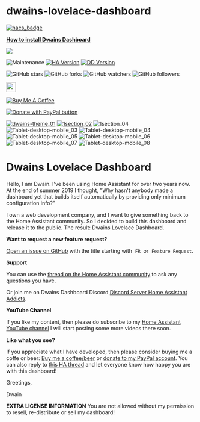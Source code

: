 # dwains-lovelace-dashboard

[![hacs_badge](https://img.shields.io/badge/HACS-Default-orange.svg)](https://github.com/custom-components/hacs)

[**How to install Dwains Dashboard**](https://dwainscheeren.github.io/dwains-lovelace-dashboard/getting-started/installation.html)

<a href="https://discord.gg/7yt64uX">
    <img src="https://img.shields.io/discord/688401603811999885" />
</a>

![Maintenance](https://img.shields.io/maintenance/yes/2021.svg?style=plasticr)
[![HA Version](https://img.shields.io/badge/Latest%20Compatible%20Home%20Assistant-2021.12%20-darkblue)](https://github.com/home-assistant/home-assistant/releases/latest)
[![DD Version](https://img.shields.io/badge/Current%20Dwains%20Dashboard-3.0.1%20-blue)](https://github.com/dwainscheeren/dwains-lovelace-dashboard/releases)


![GitHub stars](https://img.shields.io/github/stars/dwainscheeren/dwains-lovelace-dashboard?style=social)
![GitHub forks](https://img.shields.io/github/forks/dwainscheeren/dwains-lovelace-dashboard?style=social)
![GitHub watchers](https://img.shields.io/github/watchers/dwainscheeren/dwains-lovelace-dashboard?style=social)
![GitHub followers](https://img.shields.io/github/followers/dwainscheeren?style=social)

<a href="https://www.youtube.com/channel/UCb2GBaLC4d0rVn9pZbYbQ9A"><img src="https://img.shields.io/badge/-YouTube-red?&style=for-the-badge&logo=youtube&logoColor=white" height=25></a>

<a href="https://www.buymeacoffee.com/FAkYvrx" target="_blank"><img src="https://www.buymeacoffee.com/assets/img/custom_images/white_img.png" alt="Buy Me A Coffee" style="height: auto !important;width: auto !important;" ></a>

<a href="https://www.paypal.me/dwainscheeren"><img src="https://www.paypalobjects.com/en_US/NL/i/btn/btn_donateCC_LG.gif" title="PayPal - The safer, easier way to pay online!" alt="Donate with PayPal button"></a>

[![dwains-theme_01](https://user-images.githubusercontent.com/3868853/73613069-43326600-45f2-11ea-99a5-8f058530d72e.jpg)](https://dwainscheeren.github.io/dwains-lovelace-dashboard/)
[![1section_02](https://user-images.githubusercontent.com/3868853/99157600-95003480-26ca-11eb-81fb-192652f51fe8.jpg)](https://youtu.be/Wdh0q8K3JSk)
![1section_04](https://user-images.githubusercontent.com/3868853/99157586-7d28b080-26ca-11eb-8a0d-6d05d44727b1.jpg)
![Tablet-desktop-mobile_03](https://user-images.githubusercontent.com/3868853/78458831-ac972980-76b4-11ea-8c07-9e6457011c48.jpg)
![Tablet-desktop-mobile_04](https://user-images.githubusercontent.com/3868853/78458832-ac972980-76b4-11ea-8f46-cf57f7272dd6.jpg)
![Tablet-desktop-mobile_05](https://user-images.githubusercontent.com/3868853/78458833-ad2fc000-76b4-11ea-8ebb-4f44b2bf43ba.jpg)
![Tablet-desktop-mobile_06](https://user-images.githubusercontent.com/3868853/78458834-ad2fc000-76b4-11ea-8cd1-424e9901f34e.jpg)
![Tablet-desktop-mobile_07](https://user-images.githubusercontent.com/3868853/78458836-ad2fc000-76b4-11ea-91e9-30e7d1c236bb.jpg)
![Tablet-desktop-mobile_08](https://user-images.githubusercontent.com/3868853/78458837-adc85680-76b4-11ea-85df-69a641763767.jpg)


# Dwains Lovelace Dashboard

Hello, I am Dwain. I've been using Home Assistant for over two years now. At the end of summer 2019 I thought, "Why hasn't anybody made a dashboard yet that builds itself automatically by providing only minimum configuration info?" 

I own a web development company, and I want to give something back to the Home Assistant community. So I decided to build this dashboard and release it to the public. The result: Dwains Lovelace Dashboard.

**Want to request a new feature request?**

[Open an issue on GitHub](https://github.com/dwainscheeren/dwains-lovelace-dashboard/issues/new) with the title starting with  `FR`  or  `Feature Request`.


**Support**

You can use the [thread on the Home Assistant community](https://community.home-assistant.io/t/dwains-theme-an-auto-generating-lovelace-ui-theme/168593) to ask any questions you have. 

Or join me on Dwains Dashboard Discord [Discord Server Home Assistant Addicts](https://discord.gg/7yt64uX).

**YouTube Channel**

If you like my content, then please do subscribe to my [Home Assistant YouTube channel](https://www.youtube.com/channel/UCb2GBaLC4d0rVn9pZbYbQ9A) I will start posting some more videos there soon.

**Like what you see?**

If you appreciate what I have developed, then please consider buying me a coffe or beer: [Buy me a coffee/beer](https://www.buymeacoffee.com/FAkYvrx) or [donate to my PayPal account](https://www.paypal.me/dwainscheeren).
You can also reply to [this HA thread](https://community.home-assistant.io/t/dwains-theme-an-auto-generating-lovelace-ui-theme/168593) and let everyone know how happy you are with this dashboard!

Greetings,

Dwain

**EXTRA LICENSE INFORMATION**
You are not allowed without my permission to resell, re-distribute or sell my dashboard!
